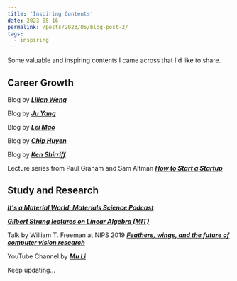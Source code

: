 ```yaml
---
title: 'Inspiring Contents'
date: 2023-05-16
permalink: /posts/2023/05/blog-post-2/
tags:
  - inspiring
---
```


Some valuable and inspiring contents I came across that I'd like to share.

Career Growth
------
Blog by ***[Lilian Weng](https://lilianweng.github.io/)***

Blog by ***[Ju Yang](http://www.juyang.co/)***

Blog by ***[Lei Mao](https://leimao.github.io/)***

Blog by ***[Chip Huyen](https://huyenchip.com/blog/)***

Blog by ***[Ken Shirriff](https://www.righto.com/)***

Lecture series from Paul Graham and Sam Altman ***[How to Start a Startup](https://www.youtube.com/playlist?list=PL5q_lef6zVkaTY_cT1k7qFNF2TidHCe-1)***

Study and Research
------
***[It's a Material World: Materials Science Podcast](https://www.itsamaterialworldpodcast.com/)***

***[Gilbert Strang lectures on Linear Algebra (MIT)](https://www.youtube.com/playlist?list=PL49CF3715CB9EF31D)***

Talk by William T. Freeman at NIPS 2019 ***[Feathers, wings, and the future of computer vision research](https://slideslive.com/38922489/feathers-wings-and-the-future-of-computer-vision-research)*** 

YouTube Channel by ***[Mu Li](https://www.youtube.com/@mu_li/featured)***

Keep updating...